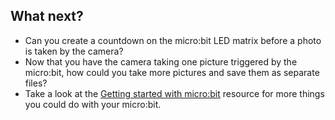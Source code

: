 ## What next?

- Can you create a countdown on the micro:bit LED matrix before a photo is taken by the camera?
- Now that you have the camera taking one picture triggered by the micro:bit, how could you take more pictures and save them as separate files?
- Take a look at the [Getting started with micro:bit](http://raspberrypi.org/learning/getting-started-with-microbits) resource for more things you could do with your micro:bit. 

